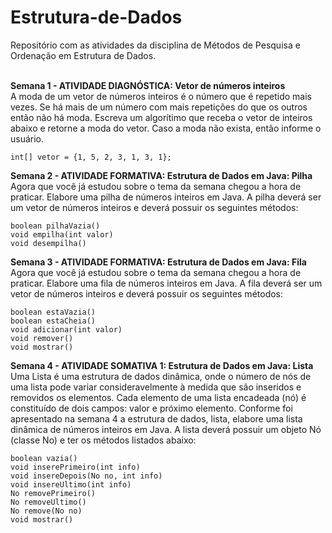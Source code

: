 # Estrutura-de-Dados
Repositório com as atividades da disciplina de Métodos de Pesquisa e Ordenação em Estrutura de Dados.
<br />
<br />
<p>
    <strong>Semana 1 - ATIVIDADE DIAGNÓSTICA: Vetor de números inteiros</strong><br />
    A moda de um vetor de números inteiros é o número que é repetido mais vezes. Se há mais de um número com mais repetições do que os outros então não há moda. Escreva um algorítimo que receba o vetor de inteiros abaixo e retorne a moda do vetor. Caso a moda não exista, então informe o usuário. 

    int[] vetor = {1, 5, 2, 3, 1, 3, 1};
</p>
<p>
    <strong>Semana 2 - ATIVIDADE FORMATIVA: Estrutura de Dados em Java: Pilha</strong><br />
    Agora que você já estudou sobre o tema da semana chegou a hora de praticar. Elabore uma pilha de números inteiros em Java. A pilha deverá ser um vetor de números inteiros e deverá possuir os seguintes métodos: 

    boolean pilhaVazia()
    void empilha(int valor)
    void desempilha()
</p>
<p>
    <strong>Semana 3 - ATIVIDADE FORMATIVA: Estrutura de Dados em Java: Fila</strong><br />
    Agora que você já estudou sobre o tema da semana chegou a hora de praticar. Elabore uma fila de números inteiros em Java. A fila deverá ser um vetor de números inteiros e deverá possuir os seguintes métodos:

    boolean estaVazia() 
    boolean estaCheia() 
    void adicionar(int valor) 
    void remover() 
    void mostrar()
</p>
<p>
    <strong>Semana 4 - ATIVIDADE SOMATIVA 1: Estrutura de Dados em Java: Lista</strong><br />
    Uma Lista é uma estrutura de dados dinâmica, onde o número de nós de uma lista pode variar consideravelmente à medida que são inseridos e removidos os elementos. Cada elemento de uma lista encadeada (nó) é constituído de dois campos: valor e próximo elemento. Conforme foi apresentado na semana 4 a estrutura de dados, lista, elabore uma lista dinâmica de números inteiros em Java. A lista deverá possuir um objeto Nó (classe No) e ter os métodos listados abaixo:

    boolean vazia()
    void inserePrimeiro(int info)
    void insereDepois(No no, int info)
    void insereUltimo(int info)
    No removePrimeiro()
    No removeUltimo()
    No remove(No no)
    void mostrar()
</p>